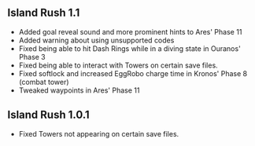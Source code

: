 ## Island Rush 1.1
- Added goal reveal sound and more prominent hints to Ares' Phase 11
- Added warning about using unsupported codes
- Fixed being able to hit Dash Rings while in a diving state in Ouranos' Phase 3
- Fixed being able to interact with Towers on certain save files.
- Fixed softlock and increased EggRobo charge time in Kronos' Phase 8 (combat tower)
- Tweaked waypoints in Ares' Phase 11

## Island Rush 1.0.1
- Fixed Towers not appearing on certain save files.